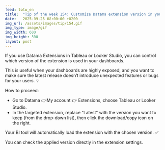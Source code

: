 ```yaml
---
feed: totw_en
title:  "Tip of the week 154: Customize Datama extension version in you BI tools 📊"
date:   2025-09-25 08:00:00 +0200
img_url: /assets/images/tip/154.gif
img_type: image/gif
img_width: 600
img_height: 300
layout: post
---
```


If you use Datama Extensions in Tableau or Looker Studio, you can control which version of the extension is used in your dashboards. 

This is useful when your dashboards are highly exposed, and you want to make sure the latest release doesn’t introduce unexpected features or bugs for your users. 💡 

How to proceed:
 * Go to Datama 👉My account 👉 Extensions, choose Tableau or Looker Studio.
 * In the targeted extension, replace “Latest” with the version you want to keep (from the drop-down list), then click the download/copy icon on the right.

Your BI tool will automatically load the extension with the chosen version. ✅

You can check the applied version directly in the extension settings.
